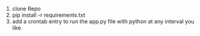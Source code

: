 1. clone Repo
2. pip install -r requirements.txt
3. add a crontab entry to run the app.py file with python at any interval you like
